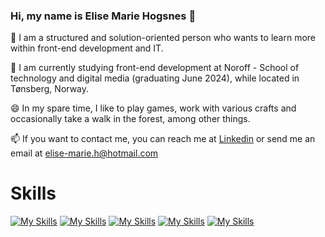 ### Hi, my name is Elise Marie Hogsnes 👋

🌱 I am a structured and solution-oriented person who wants to learn more within front-end development and IT.

🔭 I am currently studying front-end development at Noroff - School of technology and digital media (graduating June 2024), while located in Tønsberg, Norway.  

😄 In my spare time, I like to play games, work with various crafts and occasionally take a walk in the forest, among other things. 

📫 If you want to contact me, you can reach me at [Linkedin](https://www.linkedin.com/in/elise-marie-hogsnes-77b13b1aa/?original_referer=) or send me an email at [elise-marie.h@hotmail.com](mailto:elise-marie.h@hotmail.com)
# Skills
[![My Skills](https://skillicons.dev/icons?i=html)](https://developer.mozilla.org/en-US/docs/Web/HTML)
[![My Skills](https://skillicons.dev/icons?i=css)](https://developer.mozilla.org/en-US/docs/Web/CSS)
[![My Skills](https://skillicons.dev/icons?i=js)](https://developer.mozilla.org/en-US/docs/Web/JavaScript)
[![My Skills](https://skillicons.dev/icons?i=figma)](https://www.figma.com/)
[![My Skills](https://skillicons.dev/icons?i=wordpress)](https://wordpress.com/hosting/?aff=13357&url=https://wordpress.com/hosting/)

<!-- [![My Skills](https://skillicons.dev/icons?i=html,css,js,figma,wordpress)](https://skillicons.dev) -->
<!--
**elli95/elli95** is a ✨ _special_ ✨ repository because its `README.md` (this file) appears on your GitHub profile.

Here are some ideas to get you started:

- 🔭 I’m currently working on ...
- 🌱 I’m currently learning ...
- 👯 I’m looking to collaborate on ...
- 🤔 I’m looking for help with ...
- 💬 Ask me about ...
- 📫 How to reach me: ...
- 😄 Pronouns: ...
- ⚡ Fun fact: ...
-->
